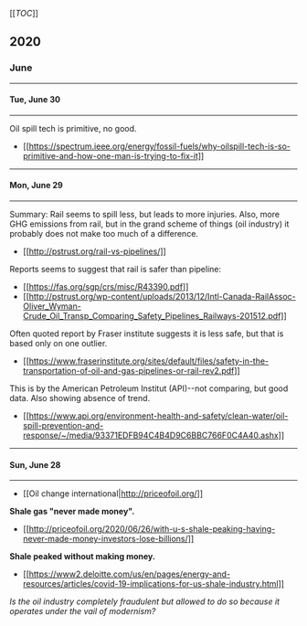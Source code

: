 [[_TOC_]]

## 2020

### June

---

#### Tue, June 30

---

Oil spill tech is primitive, no good.

* [[https://spectrum.ieee.org/energy/fossil-fuels/why-oilspill-tech-is-so-primitive-and-how-one-man-is-trying-to-fix-it]]

---

#### Mon, June 29

---

Summary: Rail seems to spill less, but leads to more injuries. Also, more GHG emissions from rail, but in the grand scheme of things (oil industry) it probably does not make too much of a difference.

* [[http://pstrust.org/rail-vs-pipelines/]]

Reports seems to suggest that rail is safer than pipeline:

* [[https://fas.org/sgp/crs/misc/R43390.pdf]]
* [[http://pstrust.org/wp-content/uploads/2013/12/Intl-Canada-RailAssoc-Oliver_Wyman-Crude_Oil_Transp_Comparing_Safety_Pipelines_Railways-201512.pdf]]

Often quoted report by Fraser institute suggests it is less safe, but that is based only on one outlier.

* [[https://www.fraserinstitute.org/sites/default/files/safety-in-the-transportation-of-oil-and-gas-pipelines-or-rail-rev2.pdf]]

This is by the American Petroleum Institut (API)--not comparing, but good data. Also showing absence of trend.

* [[https://www.api.org/environment-health-and-safety/clean-water/oil-spill-prevention-and-response/~/media/93371EDFB94C4B4D9C6BBC766F0C4A40.ashx]]

---

#### Sun, June 28

---

* [[Oil change international|http://priceofoil.org/]]

**Shale gas "never made money".**

* [[http://priceofoil.org/2020/06/26/with-u-s-shale-peaking-having-never-made-money-investors-lose-billions/]]

**Shale peaked without making money.**

* [[https://www2.deloitte.com/us/en/pages/energy-and-resources/articles/covid-19-implications-for-us-shale-industry.html]]

*Is the oil industry completely fraudulent but allowed to do so because it operates under the vail of modernism?*